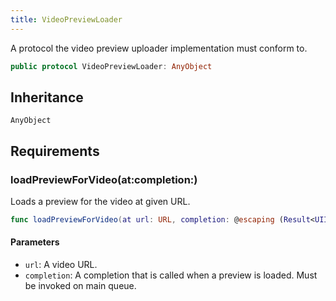 ```yaml
---
title: VideoPreviewLoader
---
```


A protocol the video preview uploader implementation must conform to.

``` swift
public protocol VideoPreviewLoader: AnyObject 
```

## Inheritance

`AnyObject`

## Requirements

### loadPreviewForVideo(at:​completion:​)

Loads a preview for the video at given URL.

``` swift
func loadPreviewForVideo(at url: URL, completion: @escaping (Result<UIImage, Error>) -> Void)
```

#### Parameters

  - `url`: A video URL.
  - `completion`: A completion that is called when a preview is loaded. Must be invoked on main queue.
